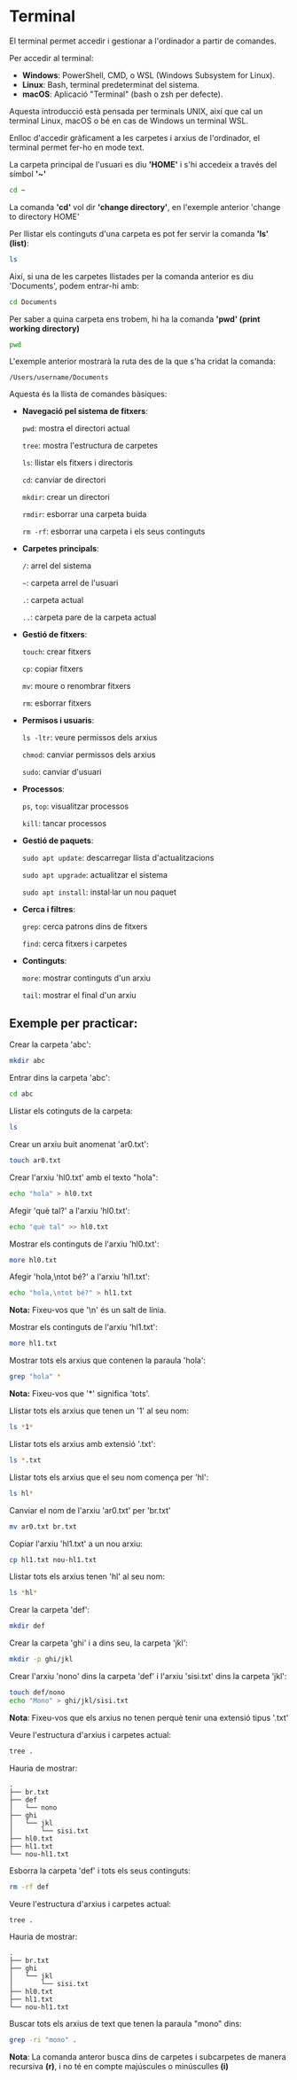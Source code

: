 # Terminal

El terminal permet accedir i gestionar a l'ordinador a partir de comandes.

Per accedir al terminal:

- **Windows**: PowerShell, CMD, o WSL (Windows Subsystem for Linux).
- **Linux**: Bash, terminal predeterminat del sistema.
- **macOS**: Aplicació "Terminal" (bash o zsh per defecte).

Aquesta introducció està pensada per terminals UNIX, així que cal un terminal Linux, macOS o bé en cas de Windows un terminal WSL.

Enlloc d'accedir gràficament a les carpetes i arxius de l'ordinador, el terminal permet fer-ho en mode text.

La carpeta principal de l'usuari es diu **'HOME'** i s'hi accedeix a través del símbol **'~'**

```bash
cd ~
```

La comanda **'cd'** vol dir **'change directory'**, en l'exemple anterior 'change to directory HOME'

Per llistar els continguts d'una carpeta es pot fer servir la comanda **'ls' (list)**:

```bash
ls
```

Així, si una de les carpetes llistades per la comanda anterior es diu 'Documents', podem entrar-hi amb:

```bash
cd Documents
```

Per saber a quina carpeta ens trobem, hi ha la comanda **'pwd' (print working directory)**

```bash
pwd
```

L'exemple anterior mostrarà la ruta des de la que s'ha cridat la comanda:

```text
/Users/username/Documents
```

Aquesta és la llista de comandes bàsiques:

- **Navegació pel sistema de fitxers**:

    `pwd`: mostra el directori actual

    `tree`: mostra l'estructura de carpetes

    `ls`: llistar els fitxers i directoris

    `cd`: canviar de directori

    `mkdir`: crear un directori

    `rmdir`: esborrar una carpeta buida

    `rm -rf`: esborrar una carpeta i els seus continguts

- **Carpetes principals**:

    `/`: arrel del sistema

    `~`: carpeta arrel de l'usuari

    `.`: carpeta actual

    `..`: carpeta pare de la carpeta actual

- **Gestió de fitxers**:

    `touch`: crear fitxers

    `cp`: copiar fitxers

    `mv`: moure o renombrar fitxers

    `rm`: esborrar fitxers

- **Permisos i usuaris**:

    `ls -ltr`: veure permissos dels arxius

    `chmod`: canviar permissos dels arxius

    `sudo`: canviar d'usuari

- **Processos**:

    `ps`, `top`: visualitzar processos

    `kill`: tancar processos

- **Gestió de paquets**:

    `sudo apt update`: descarregar llista d'actualitzacions

    `sudo apt upgrade`: actualitzar el sistema

    `sudo apt install`: instal·lar un nou paquet

- **Cerca i filtres**:

    `grep`: cerca patrons dins de fitxers

    `find`: cerca fitxers i carpetes

- **Continguts**:

    `more`: mostrar continguts d'un arxiu

    `tail`: mostrar el final d'un arxiu

## Exemple per practicar:

Crear la carpeta 'abc':
```bash
mkdir abc
```
Entrar dins la carpeta 'abc':
```bash
cd abc
```
Llistar els cotinguts de la carpeta:
```bash
ls
```
Crear un arxiu buit anomenat 'ar0.txt':
```bash
touch ar0.txt
```
Crear l'arxiu 'hl0.txt' amb el texto "hola":
```bash
echo "hola" > hl0.txt
```
Afegir 'què tal?' a l'arxiu 'hl0.txt':
```bash
echo "què tal" >> hl0.txt
```
Mostrar els continguts de l'arxiu 'hl0.txt':
```bash
more hl0.txt
```
Afegir 'hola,\ntot bé?' a l'arxiu 'hl1.txt':
```bash
echo "hola,\ntot bé?" > hl1.txt
```
**Nota:** Fixeu-vos que '\n' és un salt de línia.

Mostrar els continguts de l'arxiu 'hl1.txt':
```bash
more hl1.txt
```
Mostrar tots els arxius que contenen la paraula 'hola':
```bash
grep "hola" *
```
**Nota:** Fixeu-vos que '*' significa 'tots'.

Llistar tots els arxius que tenen un '1' al seu nom:
```bash
ls *1*
```

Llistar tots els arxius amb extensió '.txt':
```bash
ls *.txt
```

Llistar tots els arxius que el seu nom comença per 'hl':
```bash
ls hl*
```

Canviar el nom de l'arxiu 'ar0.txt' per 'br.txt'
```bash
mv ar0.txt br.txt
```

Copiar l'arxiu 'hl1.txt' a un nou arxiu:
```bash
cp hl1.txt nou-hl1.txt
```

Llistar tots els arxius tenen 'hl' al seu nom:
```bash
ls *hl*
```

Crear la carpeta 'def':
```bash
mkdir def
```

Crear la carpeta 'ghi' i a dins seu, la carpeta 'jkl':
```bash
mkdir -p ghi/jkl
```

Crear l'arxiu 'nono' dins la carpeta 'def' i l'arxiu 'sisi.txt' dins la carpeta 'jkl':
```bash
touch def/nono
echo "Mono" > ghi/jkl/sisi.txt
```

**Nota**: Fixeu-vos que els arxius no tenen perquè tenir una extensió tipus '.txt'

Veure l'estructura d'arxius i carpetes actual:
```bash
tree .
```

Hauria de mostrar:
```text
.
├── br.txt
├── def
│   └── nono
├── ghi
│   └── jkl
│       └── sisi.txt
├── hl0.txt
├── hl1.txt
└── nou-hl1.txt
```

Esborra la carpeta 'def' i tots els seus continguts:
```bash
rm -rf def
```

Veure l'estructura d'arxius i carpetes actual:
```bash
tree .
```

Hauria de mostrar:
```text
.
├── br.txt
├── ghi
│   └── jkl
│       └── sisi.txt
├── hl0.txt
├── hl1.txt
└── nou-hl1.txt
```

Buscar tots els arxius de text que tenen la paraula "mono" dins:
```bash
grep -ri "mono" .
```

**Nota**: La comanda anteror busca dins de carpetes i subcarpetes de manera recursiva **(r)**, i no té en compte majúscules o minúsculles **(i)**

